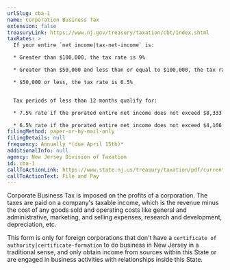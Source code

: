 ```yaml
---
urlSlug: cba-1
name: Corporation Business Tax
extension: false
treasuryLink: https://www.nj.gov/treasury/taxation/cbt/index.shtml
taxRates: >
  If your entire `net income|tax-net-income` is:

  * Greater than $100,000, the tax rate is 9%

  * Greater than $50,000 and less than or equal to $100,000, the tax rate is 7.5%

  * $50,000 or less, the tax rate is 6.5%


  Tax periods of less than 12 months qualify for:

  * 7.5% rate if the prorated entire net income does not exceed $8,333 per month

  * 6.5% rate if the prorated entire net income does not exceed $4,166 per month
filingMethod: paper-or-by-mail-only
filingDetails: null
frequency: Annually *(due April 15th)*
additionalInfo: null
agency: New Jersey Division of Taxation
id: cba-1
callToActionLink: https://www.state.nj.us/treasury/taxation/pdf/current/cbt/cba1.pdf
callToActionText: File and Pay
---
```

Corporate Business Tax is imposed on the profits of a corporation. The taxes are paid on a company's taxable income, which is the revenue minus the cost of any goods sold and operating costs like general and administrative, marketing, and selling expenses, research and development, depreciation, etc.

This form is only for foreign corporations that don't have a `certificate of authority|certificate-formation` to do business in New Jersey in a traditional sense, and only obtain income from sources within this State or are engaged in business activities with relationships inside this State.